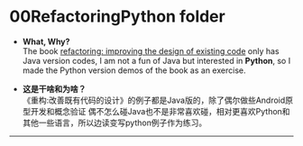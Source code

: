 # 00RefactoringPython folder 
- <b>What, Why? </b><br/>
The book 
[refactoring: improving the design of existing code](https://book.douban.com/subject/1229923)
only has Java version codes, I am not a fun of Java but interested in <b>Python</b>,
so I made the Python version demos of the book as an exercise.

- <b>这是干啥和为啥？</b><br/>
《重构:改善既有代码的设计》的例子都是Java版的，除了偶尔做些Android原型开发和概念验证
偶不怎么碰Java也不是非常喜欢碰，相对更喜欢Python和其他一些语言，所以边读变写python例子作为练习。
<hr>